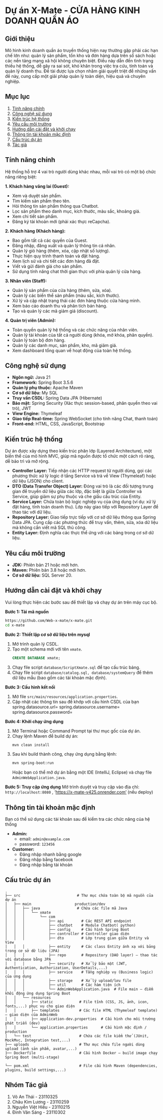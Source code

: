 # **Dự án X-Mate - CỬA HÀNG KINH DOANH QUẦN ÁO**

## **Giới thiệu**
Mô hình kinh doanh quần áo truyền thống hiện nay thường gặp phải các hạn chế lớn như: quản lý sản phẩm, tồn kho và đơn hàng dựa trên sổ sách hoặc các nền tảng mạng xã hội không chuyên biệt. Điều này dẫn đến tình trạng thiếu hệ thống, dễ gây ra sai sót, khó khăn trong việc tra cứu, tính toán và quản lý doanh thu. Đề tài được lựa chọn nhằm giải quyết triệt để những vấn đề này, cung cấp một giải pháp quản lý toàn diện, hiệu quả và chuyên nghiệp. 
## **Mục lục**

1.  [Tính năng chính](#tinh-nang-chinh)
2.  [Công nghệ sử dụng](#cong-nghe-su-dung)
3.  [Kiến trúc hệ thống](#kien-truc-he-thong)
4.  [Yêu cầu môi trường](#yeu-cau-moi-truong)
5.  [Hướng dẫn cài đặt và khởi chạy](#huong-dan-cai-dat-va-khoi-chay)
6.  [Thông tin tài khoản mặc định](#thong-tin-tai-khoan-mac-dinh)
7.  [Cấu trúc dự án](#cau-truc-du-an)
8.  [Tác giả](#tac-gia)

## **Tính năng chính**

Hệ thống hỗ trợ 4 vai trò người dùng khác nhau, mỗi vai trò có một bộ chức năng riêng biệt:

**1. Khách hàng vãng lai (Guest):**
*   Xem và duyệt sản phẩm.
*   Tìm kiếm sản phẩm theo tên.
*   Hỏi thông tin sản phẩm thông qua Chatbot.
*   Lọc sản phẩm theo danh mục, kích thước, màu sắc, khoảng giá.
*   Xem chi tiết sản phẩm.
*   Đăng ký tài khoản mới (phải xác thực reCapcha).

**2. Khách hàng (Khách hàng):**
*   Bao gồm tất cả các quyền của Guest.
*   Đăng nhập, đăng xuất và quản lý thông tin cá nhân.
*   Quản lý giỏ hàng (thêm, xóa, cập nhật số lượng).
*   Thực hiện quy trình thanh toán và đặt hàng.
*   Xem lịch sử và chi tiết các đơn hàng đã đặt.
*   Viết và gửi đánh giá cho sản phẩm.
*   Sử dụng tính năng chat thời gian thực với phía quản lý cửa hàng.

**3. Nhân viên (Staff):**
*   Quản lý sản phẩm của cửa hàng (thêm, sửa, xóa).
*   Quản lý các biến thể sản phẩm (màu sắc, kích thước).
*   Xử lý và cập nhật trạng thái các đơn hàng thuộc cửa hàng mình.
*   Xem báo cáo doanh thu và phân tích bán hàng.
*   Tạo và quản lý các mã giảm giá (discount).


**4. Quản trị viên (Admin):**
*   Toàn quyền quản lý hệ thống và các chức năng của nhân viên.
*   Quản lý tài khoản của tất cả người dùng (khóa, mở khóa, phân quyền).
*   Quản lý toàn bộ đơn hàng.
*   Quản lý các danh mục, sản phẩm, kho, mã giảm giá.
*   Xem dashboard tổng quan về hoạt động của toàn hệ thống.

## **Công nghệ sử dụng**

*   **Ngôn ngữ:** Java 21
*   **Framework:** Spring Boot 3.5.6
*   **Quản lý phụ thuộc:** Apache Maven
*   **Cơ sở dữ liệu:** My SQL
*   **Truy vấn CSDL:** Spring Data JPA (Hibernate)
*   **Bảo mật:** Spring Security (Xác thực session-based, phân quyền theo vai trò), JWT
*   **View Engine:** Thymeleaf
*   **Giao tiếp Real-time:** Spring WebSocket (cho tính năng Chat, thanh toán)
*   **Front-end:** HTML, CSS, JavaScript, Bootstrap

## **Kiến trúc hệ thống**

Dự án được xây dựng theo kiến trúc phân lớp (Layered Architecture), một biến thể của mô hình MVC, giúp mã nguồn được tổ chức một cách rõ ràng, dễ bảo trì và mở rộng.

*   **Controller Layer:** Tiếp nhận các HTTP request từ người dùng, gọi các phương thức xử lý logic ở tầng Service và trả về View (Thymeleaf) hoặc dữ liệu (JSON) cho client.
*   **DTO (Data Transfer Object) Layer:** Đóng vai trò là các đối tượng trung gian để truyền dữ liệu giữa các lớp, đặc biệt là giữa Controller và Service, giúp giảm sự phụ thuộc và che giấu cấu trúc của Entity.
*   **Service Layer:** Chứa toàn bộ logic nghiệp vụ của ứng dụng (ví dụ: xử lý đặt hàng, tính toán doanh thu). Lớp này giao tiếp với Repository Layer để thao tác với dữ liệu.
*   **Repository Layer:** Giao tiếp trực tiếp với cơ sở dữ liệu thông qua Spring Data JPA. Cung cấp các phương thức để truy vấn, thêm, sửa, xóa dữ liệu mà không cần viết mã SQL thủ công.
*   **Entity Layer:** Định nghĩa các thực thể ứng với các bảng trong cơ sở dữ liệu.

## **Yêu cầu môi trường**

*   **JDK:** Phiên bản 21 hoặc mới hơn.
*   **Maven:** Phiên bản 3.8 hoặc mới hơn.
*   **Cơ sở dữ liệu:** SQL Server 20.

## **Hướng dẫn cài đặt và khởi chạy**

Vui lòng thực hiện các bước sau để thiết lập và chạy dự án trên máy cục bộ.

**Bước 1: Tải mã nguồn**
```bash
https://github.com/Web-x-mate/x-mate.git
cd x-mate
```

**Bước 2: Thiết lập cơ sở dữ liệu trên mysql**
1. Mở trình quản lý CSDL.
2. Tạo một schema mới với tên `xmate`.
   ```sql
   CREATE DATABASE xmate;
   ```
3. Chạy file script `database/ScriptXmate.sql` để tạo cấu trúc bảng.
4. Chạy file script `database/catalog.sql, database/systemQuery` để thêm dữ liệu mẫu (bao gồm các tài khoản mặc định).

**Bước 3: Cấu hình kết nối**
1. Mở file `src/main/resources/application.properties`.
2. Cập nhật các thông tin sau để khớp với cấu hình CSDL của bạn
spring.datasource.url=
spring.datasource.username=
spring.datasource.password=

**Bước 4: Khởi chạy ứng dụng**
1. Mở Terminal hoặc Command Prompt tại thư mục gốc của dự án.
2. Chạy lệnh Maven để build dự án:
   ```bash
   mvn clean install
   ```
3. Sau khi build thành công, chạy ứng dụng bằng lệnh:
   ```bash
   mvn spring-boot:run
   ```
   Hoặc bạn có thể mở dự án bằng một IDE (IntelliJ, Eclipse) và chạy file `AdminWebApplication.java`.

**Bước 5: Truy cập ứng dụng**
Mở trình duyệt và truy cập vào địa chỉ: 
`http://localhost:8080` ,
‘https://x-mate-v425.onrender.com’ (nếu deploy)

## **Thông tin tài khoản mặc định**

Bạn có thể sử dụng các tài khoản sau để kiểm tra các chức năng của hệ thống 

*   **Admin:**
    *   email: `admin@example.com`
    *   password: `123456`
*   **Customer:**
    *   Đăng nhập nhanh bằng google
    *   Đăng nhập bằng facebook
    *   Đăng nhập bằng tài khoản

## **Cấu trúc dự án**

```
.
├── src                          # Thư mục chứa toàn bộ mã nguồn của dự án
│   ├── main                    production/dev
│   │   ├── java                 # Chứa các file mã Java
│   │   │   └── xmate
│   │   │       └── com
│   │   │           ├── api        # Các REST API endpoint
│   │   │           ├── chatbot    # Module Chatbot( python)
│   │   │           ├── config     # Cấu hình Spring Boot 
│   │   │           ├── controller # Controller giao diện 
│   │   │           ├── dto        # Lớp trung gian giữa Entity và View
│   │   │           ├── entity     # Các class Entity ánh xạ với bảng trong cơ sở dữ liệu (JPA)
│   │   │           ├── repo       # Repository (DAO layer) – thao tác với database bằng JPA
│   │   │           ├── security   # Xử lý bảo mật (JWT, Authentication, Authorization, UserDetails,...)
│   │   │           ├── service    # Tầng nghiệp vụ (Business logic) của ứng dụng
│   │   │           ├── storage    # Xử lý upload/lưu file 
│   │   │           ├── util       # Các hàm tiện ích 
│   │   │           └── AdminWebApplication.java  # File main – điểm khởi động ứng dụng Spring Boot
│   │   └── resources
│   │       ├── static            # File tĩnh (CSS, JS, ảnh, icon, fonts,...) phục vụ cho giao diện
│   │       ├── templates         # Các file HTML (Thymeleaf template) – giao diện của AdminWeb
│   │       ├── application-dev.properties  # Cấu hình cho môi trường phát triển (dev)
│   │       └── application.properties      # Cấu hình mặc định / production
│   └── test                      # Chứa các file kiểm thử (JUnit, MockMvc, Integration test,...)
├── uploads                       # Thư mục chứa file người dùng upload (ảnh sản phẩm, avatar,...)
├── Dockerfile                    # Cấu hình Docker – build image chạy Spring Boot (multi-stage)

└── pom.xml                       # File cấu hình Maven (dependencies, plugins, build settings,...)

```
## **Nhóm Tác giả**
1.  Võ An Thái - 23110325
2.  Châu Kim Lương - 23110259
3.  Nguyễn Việt Hiếu - 23110215
4.  Đinh Văn Sáng - 23110302



